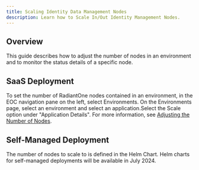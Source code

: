 ```yaml
---
title: Scaling Identity Data Management Nodes
description: Learn how to Scale In/Out Identity Management Nodes.
---
```


## Overview

This guide describes how to adjust the number of nodes in an environment and to monitor the status details of a specific node.

## SaaS Deployment

To set the number of RadiantOne nodes contained in an environment, in the EOC navigation pane on the left, select Environments. On the Environments page, select an environment and select an application.Select the Scale option under "Application Details". For more information, see [Adjusting the Number of Nodes](/../../eoc/latest/environments/environment-details/node-details#adjust-number-of-nodes).

## Self-Managed Deployment

The number of nodes to scale to is defined in the Helm Chart. Helm charts for self-managed deployments will be available in July 2024.

